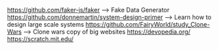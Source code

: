 https://github.com/faker-js/faker --> Fake Data Generator
https://github.com/donnemartin/system-design-primer --> Learn how to design large scale systems
https://github.com/FairyWorld/study_Clone-Wars --> Clone wars copy of big websites
https://devopedia.org/
https://scratch.mit.edu/

